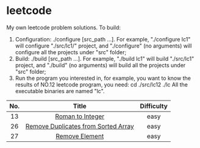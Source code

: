 # leetcode
My own leetcode problem solutions.
To build:
  1. Configuration: ./configure [src_path ...]. For example, "./configure lc1" will configure "./src/lc1/" project, and "./configure" (no arguments) will configure all the projects under "src" folder;
  2. Build: ./build [src_path ...]. For example, "./build lc1" will build "./src/lc1" project, and "./build" (no arguments) will build all the projects under "src" folder;
  3. Run the program you interested in, for example, you want to know the results of NO.12 leetcode program, you need:
    cd ./src/lc12
    ./lc
  All the executable binaries are named "lc".
  
| No.  | Title  | Difficulty  |
|:----:|:------:|:-----------:|
| 13  |[Roman to Integer](https://leetcode.com/problems/roman-to-integer/)| easy  |
| 26  |[Remove Duplicates from Sorted Array](https://leetcode.com/problems/remove-duplicates-from-sorted-array/)| easy|
| 27  |[Remove Element](https://leetcode.com/problems/remove-element/)|  easy  |
